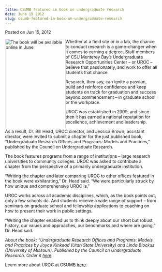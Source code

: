 ```yaml
---
title: CSUMB featured in book on undergraduate research
date: June 15 2012
slug: csumb-featured-in-book-on-undergraduate-research
---
```





<span class="date">Posted on Jun 15, 2012    </span>
<p><img alt="The book will be available online in June" src="http://news.csumb.edu/sites/default/files/65/attachments/news/images/book_jacket_sm.jpg" style="float:left; width:200px; height:295px">Whether at a field
site or in a lab, the chance to conduct research is a game-changer
when it comes to earning a degree. Staff members of CSU Monterey
Bay&#x2019;s Undergraduate Research Opportunities Center &#x2013; or UROC &#x2013;
believe that passionately, and work to offer all students that
chance.</img></p>
<p>Research, they say, can ignite a passion, build and reinforce
confidence and keep students on track for graduation and success
beyond commencement &#x2013; in graduate school or the workplace.</p>
<p>UROC was established in 2009, and since then it has earned a
national reputation for excellence, achievement and leadership.</p>
<p>As a result, Dr. Bill Head, UROC director, and Jessica Brown,
assistant director, were invited to submit a chapter for the just
published book, &#x201C;Undergraduate Research Offices and Programs:
Models and Practices,&#x201D; published by the Council on Undergraduate
Research.</p>
<p>The book features programs from a range of institutions &#x2013; large
research universities to community colleges. UROC was asked to
contribute a chapter from the perspective of a primarily
undergraduate institution.</p>
<p>&#x201C;Writing the chapter and later comparing UROC to other offices
featured in the book were exhilarating,&#x201D; Dr. Head said. &#x201C;We were
particularly struck by how unique and comprehensive UROC is.&#x201D;</p>
<p>UROC works across all academic disciplines, which, as the book
points out, only a few schools do. And students receive a wide
range of support &#x2013; from seminars on graduate school and fellowship
applications to coaching on how to present their work in public
settings.</p>
<p>&#x201C;Writing the chapter enabled us to think deeply about our short
but robust history, our values and approaches, our benchmarks and
where are going,&#x201D; Dr. Head said.</p>
<p><em>About the book: &#x201C;Undergraduate Research Offices and
Programs: Models and Practices by Joyce Kinkead (Utah State
University) and Linda Blockus (University of Missouri). Published
by the Council on Undergraduate Research. Order it&#xA0;<a href="http://www.cur.org/publications.html" rel="nofollow">here</a>.</em></p>
<p>Learn more about UROC at CSUMB <a href="http://csumb.edu/uroc" rel="nofollow">here</a>.</p>
<p><br>
&#xA0;</br></p>






